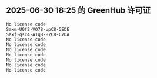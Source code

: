 ## 2025-06-30 18:25 的 GreenHub 许可证
```
No license code
Saxm-U0f2-VO78-upC8-5EDE
Saxf-qsc4-A1qB-B7C8-C7DA
No license code
No license code
No license code
No license code
No license code
No license code
No license code
```
